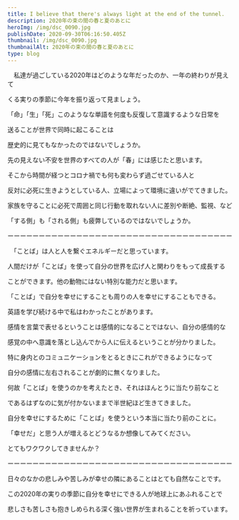 ```yaml
---
title: I believe that there's always light at the end of the tunnel.
description: 2020年の束の間の春と夏のあとに
heroImg: /img/dsc_0090.jpg
publishDate: 2020-09-30T06:16:50.405Z
thumbnail: /img/dsc_0090.jpg
thumbnailAlt: 2020年の束の間の春と夏のあとに
type: blog
---
```

　私達が過ごしている2020年はどのような年だったのか、一年の終わりが見えて

くる実りの季節に今年を振り返って見ましょう。

「命」「生」「死」このようなな単語を何度も反復して意識するような日常を

送ることが世界で同時に起こることは

歴史的に見てもなかったのではないでしょうか。

先の見えない不安を世界のすべての人が「春」には感じたと思います。

そこから時間が経つとコロナ禍でも何も変わらず過ごせている人と

反対に必死に生きようとしている人、立場によって環境に違いがでてきました。

家族を守ることに必死で周囲と同じ行動を取れない人に差別や断絶、監視、など

「する側」も「される側」も疲弊しているのではないでしょうか。

ーーーーーーーーーーーーーーーーーーーーーーーーーーーーーーーーーーーー

　「ことば」は人と人を繋ぐエネルギーだと思っています。

人間だけが「ことば」を使って自分の世界を広げ人と関わりをもって成長する

ことができます。他の動物にはない特別な能力だと思います。

「ことば」で自分を幸せにすることも周りの人を幸せにすることもできる。

英語を学び続ける中で私はわかったことがあります。

感情を言葉で表せるということは感情的になることではない、自分の感情的な

感覚の中へ意識を落とし込んでから人に伝えるということが分かりました。

特に身内とのコミュニケーションをとるときにこれができるようになって

自分の感情に左右されることが劇的に無くなりました。

何故「ことば」を使うのかを考えたとき、それはほんとうに当たり前なこと

であるはずなのに気が付かないままで半世紀ほど生きてきました。

自分を幸せにするために「ことば」を使うという本当に当たり前のことに。

「幸せだ」と思う人が増えるとどうなるか想像してみてください。

とてもワクワクしてきませんか？

ーーーーーーーーーーーーーーーーーーーーーーーーーーーーーーーーーーーー

日々のなかの悲しみや苦しみが幸せの隣にあることはとても自然なことです。

この2020年の実りの季節に自分を幸せにできる人が地球上にあふれることで

悲しさも苦しさも抱きしめられる深く強い世界が生まれることを祈っています。